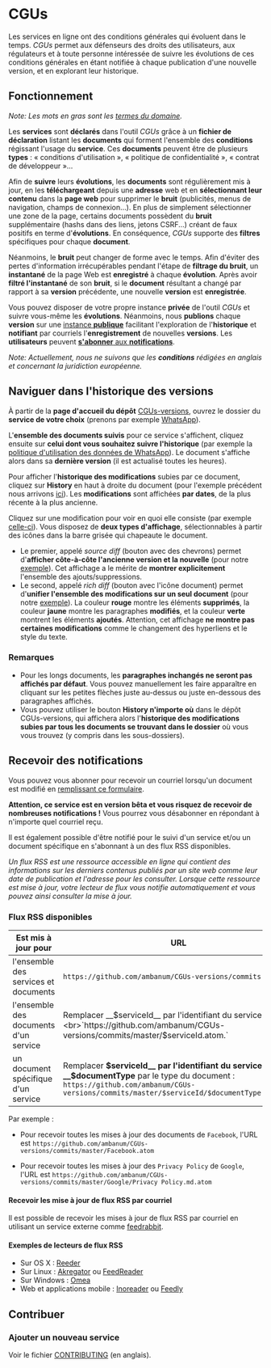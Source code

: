 # CGUs

Les services en ligne ont des conditions générales qui évoluent dans le temps. _CGUs_ permet aux défenseurs des droits des utilisateurs, aux régulateurs et à toute personne intéressée de suivre les évolutions de ces conditions générales en étant notifiée à chaque publication d'une nouvelle version, et en explorant leur historique.


## Fonctionnement

_Note: Les mots en gras sont les [termes du domaine](https://fr.wikipedia.org/wiki/Conception_pilot%C3%A9e_par_le_domaine)._

Les **services** sont **déclarés** dans l'outil _CGUs_ grâce à un **fichier de déclaration** listant les **documents** qui forment l'ensemble des **conditions** régissant l'usage du **service**. Ces **documents** peuvent être de plusieurs **types** : « conditions d'utilisation », « politique de confidentialité », « contrat de développeur »…

Afin de **suivre** leurs **évolutions**, les **documents** sont régulièrement mis à jour, en les **téléchargeant** depuis une **adresse** web et en **sélectionnant leur contenu** dans la **page web** pour supprimer le **bruit** (publicités, menus de navigation, champs de connexion…). En plus de simplement sélectionner une zone de la page, certains documents possèdent du **bruit** supplémentaire (hashs dans des liens, jetons CSRF...) créant de faux positifs en terme d'**évolutions**. En conséquence, _CGUs_ supporte des **filtres** spécifiques pour chaque **document**.

Néanmoins, le **bruit** peut changer de forme avec le temps. Afin d'éviter des pertes d'information irrécupérables pendant l'étape de **filtrage du bruit**, un **instantané** de la page Web est **enregistré** à chaque **évolution**. Après avoir **filtré l'instantané** de son **bruit**, si le **document** résultant a changé par rapport à sa **version** précédente, une nouvelle **version** est **enregistrée**.

Vous pouvez disposer de votre propre instance **privée** de l'outil _CGUs_ et suivre vous-même les **évolutions**. Néanmoins, nous **publions** chaque **version** sur une [instance **publique**](https://github.com/ambanum/CGUs-versions) facilitant l'exploration de l'**historique** et **notifiant** par courriels l'**enregistrement** de nouvelles **versions**. Les **utilisateurs** peuvent [**s'abonner** aux **notifications**](#recevoir-des-notifications).

_Note: Actuellement, nous ne suivons que les **conditions** rédigées en anglais et concernant la juridiction européenne._


## Naviguer dans l'historique des versions

À partir de la **page d'accueil du dépôt** [CGUs-versions](https://github.com/ambanum/CGUs-versions), ouvrez le dossier du **service de votre choix** (prenons par exemple [WhatsApp](https://github.com/ambanum/CGUs-versions/tree/master/WhatsApp)).

L'**ensemble des documents suivis** pour ce service s'affichent, cliquez ensuite sur **celui dont vous souhaitez suivre l'historique** (par exemple la [politique d'utilisation des données de WhatsApp](https://github.com/ambanum/CGUs-versions/blob/master/WhatsApp/privacy_policy.md)). Le document s'affiche alors dans sa **dernière version** (il est actualisé toutes les heures).

Pour afficher l'**historique des modifications** subies par ce document, cliquez sur **History** en haut à droite du document (pour l'exemple précédent nous arrivons [ici](https://github.com/ambanum/CGUs-versions/commits/master/WhatsApp/privacy_policy.md)). Les **modifications** sont affichées **par dates**, de la plus récente à la plus ancienne.

Cliquez sur une modification pour voir en quoi elle consiste (par exemple [celle-ci](https://github.com/ambanum/CGUs-versions/commit/58a1d2ae4187a3260ac58f3f3c7dcd3aeacaebcd)). Vous disposez de **deux types d'affichage**, sélectionnables à partir des icônes dans la barre grisée qui chapeaute le document.

- Le premier, appelé *source diff* (bouton avec des chevrons) permet d'**afficher côte-à-côte l'ancienne version et la nouvelle** (pour notre [exemple](https://github.com/ambanum/CGUs-versions/commit/58a1d2ae4187a3260ac58f3f3c7dcd3aeacaebcd#diff-e8bdae8692561f60aeac9d27a55e84fc)). Cet affichage a le mérite de **montrer explicitement** l'ensemble des ajouts/suppressions.
- Le second, appelé *rich diff* (bouton avec l'icône document) permet d'**unifier l'ensemble des modifications sur un seul document** (pour notre [exemple](https://github.com/ambanum/CGUs-versions/commit/58a1d2ae4187a3260ac58f3f3c7dcd3aeacaebcd?short_path=e8bdae8#diff-e8bdae8692561f60aeac9d27a55e84fc)). La couleur **rouge** montre les éléments **supprimés**, la couleur **jaune** montre les paragraphes **modifiés**, et la couleur **verte** montrent les éléments **ajoutés**. Attention, cet affichage **ne montre pas certaines modifications** comme le changement des hyperliens et le style du texte.

### Remarques

- Pour les longs documents, les **paragraphes inchangés ne seront pas affichés par défaut**. Vous pouvez manuellement les faire apparaître en cliquant sur les petites flèches juste au-dessus ou juste en-dessous des paragraphes affichés.
- Vous pouvez utiliser le bouton **History n'importe où** dans le dépôt CGUs-versions, qui affichera alors l'**historique des modifications subies par tous les documents se trouvant dans le dossier** où vous vous trouvez (y compris dans les sous-dossiers).


## Recevoir des notifications

Vous pouvez vous abonner pour recevoir un courriel lorsqu'un document est modifié en [remplissant ce formulaire](https://59692a77.sibforms.com/serve/MUIEAKuTv3y67e27PkjAiw7UkHCn0qVrcD188cQb-ofHVBGpvdUWQ6EraZ5AIb6vJqz3L8LDvYhEzPb2SE6eGWP35zXrpwEFVJCpGuER9DKPBUrifKScpF_ENMqwE_OiOZ3FdCV2ra-TXQNxB2sTEL13Zj8HU7U0vbbeF7TnbFiW8gGbcOa5liqmMvw_rghnEB2htMQRCk6A3eyj).

**Attention, ce service est en version bêta et vous risquez de recevoir de nombreuses notifications !** Vous pourrez vous désabonner en répondant à n'importe quel courriel reçu.

Il est également possible d'être notifié pour le suivi d'un service et/ou un document spécifique en s'abonnant à un des flux RSS disponibles.

_Un flux RSS est une ressource accessible en ligne qui contient des informations sur les derniers contenus publiés par un site web comme leur date de publication et l'adresse pour les consulter.
Lorsque cette ressource est mise à jour, votre lecteur de flux vous notifie automatiquement et vous pouvez ainsi consulter la mise à jour._

### Flux RSS disponibles

| Est mis à jour pour | URL |
|--|--|
| l'ensemble des services et documents | `https://github.com/ambanum/CGUs-versions/commits.atom` |
|l'ensemble des documents d'un service| Remplacer __$serviceId__ par l'identifiant du service :<br>`https://github.com/ambanum/CGUs-versions/commits/master/$serviceId.atom.` |
| un document spécifique d'un service | Remplacer __$serviceId__ par l'identifiant du service et __$documentType__ par le type du document :<br>`https://github.com/ambanum/CGUs-versions/commits/master/$serviceId/$documentType.md.atom` |

Par exemple :
- Pour recevoir toutes les mises à jour des documents de `Facebook`, l'URL est `https://github.com/ambanum/CGUs-versions/commits/master/Facebook.atom`

- Pour recevoir toutes les mises à jour des `Privacy Policy` de `Google`, l'URL est `https://github.com/ambanum/CGUs-versions/commits/master/Google/Privacy Policy.md.atom`

#### Recevoir les mise à jour de flux RSS par courriel

Il est possible de recevoir les mises à jour de flux RSS par courriel en utilisant un service externe comme [feedrabbit](https://feedrabbit.com/).

#### Exemples de lecteurs de flux RSS
- Sur OS X : [Reeder](https://reederapp.com/)
- Sur Linux : [Akregator](https://kde.org/applications/en/akregator) ou [FeedReader](https://jangernert.github.io/FeedReader/)
- Sur Windows : [Omea](https://www.jetbrains.com/omea/reader/)
- Web et applications mobile : [Inoreader](https://www.inoreader.com/) ou [Feedly](https://feedly.com/)

## Contribuer

### Ajouter un nouveau service

Voir le fichier [CONTRIBUTING](CONTRIBUTING.md) (en anglais).
